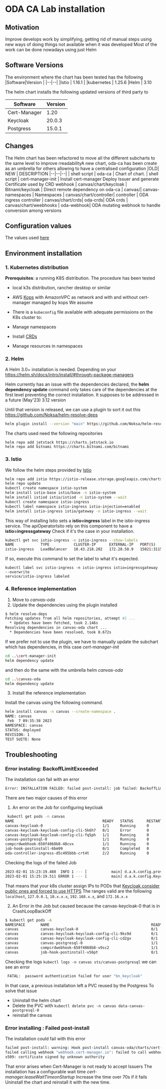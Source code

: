 ﻿
# ODA CA Lab installation

## Motivation

Improve develops work by simplifying, getting rid of manual steps using new ways of doing things not available when it was developed
Most of the work can be done nowadays using just Helm

## Software Versions

The environment where the chart has been tested has the following
|Software|Version  |
|--|--|
|Istio  | 1.16.1  |
|kubernetes | 1.25.6
|Helm | 3.10

The helm chart installs the following updated versions of third party to

|Software|Version  |
|--|--|
|Cert-Manager  |1.20  |
|Keycloak  |  20.0.3|
|Postgress| 15.0.1 |

## Changes

The Helm chart has been refactored to move all the different subcharts to the same level to improve rreadabilityA new chart, oda-ca has been create as an umbrella for others allowing to have a centralised configuration
|OLD| NEW | DESCRIPTION
|--|--|--|
| shell script  | oda-ca  | Chart of chart.
| shell script | cert-manager-init  | Install cert-manager Deploy Issuer and generate Certificate used by CRD webhook
| canvas/chart/keycloak | Bitnami/keycloak  | Direct remote dependency  on oda-ca
| canvas/| canvas-namespaces  | Namespaces
| canvas/chart/controller| controller  | ODA ingress controller
| canvas/chart/crds| oda-crds| ODA crds
| canvas/chart/weebhooks | oda-webhook| ODA mutating webhook to handle conversion among versions

## Configuration values

The values used [here](canvas-oda/README.md)

## Environment installation

### 1. Kubernetes distribution

**Prerequisites**: a running K8S distribution.
The procedure has been tested

- local k3s distribution, rancher desktop or similar
- AWS [Kops](https://kops.sigs.k8s.io/) with AmazonVPC as network and with and without cert-manager managed by kops
We assume

- There is a ```kubeconfig``` file available with adequate permissions on the K8s cluster to:

- Manage namespaces
- Install [CRDs](https://kubernetes.io/docs/concepts/extend-kubernetes/api-extension/custom-resources/)
- Manage resources in namespaces

### 2. Helm

A Helm 3.0+ installation is needed. Depending on your
<https://helm.sh/docs/intro/install/#through-package-managers>

Helm currently has an issue with the dependencies declared, the **helm dependency update** command only takes care of the dependencies at the first level preventing the correct installation. It supposes to be addressed in a future (May'23) 3.12 version

Until that version is released, we can use a plugin to sort it out this
<https://github.com/Noksa/helm-resolve-deps>

````bash
helm plugin install --version "main" https://github.com/Noksa/helm-resolve-deps.git
````

The charts used need the following repositories

```
helm repo add jetstack https://charts.jetstack.io
helm repo add bitnami https://charts.bitnami.com/bitnami
```

### 3. Istio

We follow the helm steps provided by [Istio](https://istio.io/latest/docs/setup/install/helm/)

``` bash
helm repo add istio https://istio-release.storage.googleapis.com/charts
helm repo update
kubectl create namespace istio-system
helm install istio-base istio/base -n istio-system
helm install istiod istio/istiod -n istio-system --wait
kubectl create namespace istio-ingress
kubectl label namespace istio-ingress istio-injection=enabled
helm install istio-ingress istio/gateway -n istio-ingress --wait
```

This way of installing Istio sets a **istio=ingress** label in the istio-ingress service.
The  apiOperatorIsito rely on this component to have a **istio=ingressgateway**
Check if it's the case in your installation.

````bash
kubectl get svc istio-ingress -n istio-ingress --show-labels
NAME            TYPE           CLUSTER-IP      EXTERNAL-IP   PORT(S)                                      AGE     LABELS
istio-ingress   LoadBalancer   10.43.218.202   172.28.58.9   15021:31154/TCP,80:31497/TCP,443:30230/TCP   3d22h   app.kubernetes.io/managed-by=Helm,app.kubernetes.io/name=istio-ingress,app.kubernetes.io/version=1.16.2,app=istio-ingress,helm.sh/chart=gateway-1.16.2,istio=ingress 
````

If so, execute this command to set the label to what it's expected.

````
kubectl label svc istio-ingress -n istio-ingress istio=ingressgateway --overwrite
service/istio-ingress labeled
````

### 4. Reference implementation

1. Move to *canvas-oda*
2. Update the dependencies using the plugin installed

````bash
$ helm resolve-deps
Fetching updates from all helm repositories, attempt #1 ...
  * Updates have been fetched, took 2.146s
Resolving dependencies in canvas-oda chart ...
  * Dependencies have been resolved, took 8.672s
````

If we prefer not to use the plugin, we have to manually update the subchart which has dependencies, in this case *cert-manager-init*

````bash
cd ..\cert-manager-init
helm dependency update
````

and then do the same with the umbrella helm *canvas-oda*

````bash
cd ..\canvas-oda
helm dependency update
````

3. Install the reference implementation

Install the canvas using the following command.

````bash
helm install canvas -n canvas --create-namespace . 
NAME: canvas
 Feb  7 09:35:38 2023
NAMESPACE: canvas
STATUS: deployed
REVISION: 1
TEST SUITE: None
````

## Troubleshooting

### Error instaling: BackoffLimitExceeded

The installation can fail with an error

````bash
Error: INSTALLATION FAILED: failed post-install: job failed: BackoffLimitExceeded
````

There are two major causes of this error

1. An error on the Job for configuring keycloak

````bash
 kubectl get pods -n canvas
NAME                                        READY   STATUS      RESTARTS   AGE
canvas-keycloak-0                           1/1     Running     0          4m43s
canvas-keycloak-keycloak-config-cli-5k6h7   0/1     Error       0          2m50s
canvas-keycloak-keycloak-config-cli-fq5ph   1/1     Running     0          30s
canvas-postgresql-0                         1/1     Running     0          4m43s
compcrdwebhook-658f4868b8-48cvx             1/1     Running     0          4m43s
job-hook-postinstall-6bm99                  0/1     Completed   0          4m43s
oda-controller-ingress-d5c495bbb-crt4t      2/2     Running     0          4m43s
````

Checking the logs of the failed Job

````bash
2023-02-01 15:23:19.488  INFO 1 --- [           main] d.a.k.config.provider.KeycloakProvider   : Wait 120 seconds until http://canvas-keycloak-headless:8080/auth/ is available ...
2023-02-01 15:25:19.511 ERROR 1 --- [           main] d.a.k.config.KeycloakConfigRunner        : Could not connect to keycloak in 120 seconds: HTTP 403 Forbidden
````

That means that your k8s cluster assign IPs to PODs that [Keycloak consider public ones and forced to use HTTPS](https://www.keycloak.org/docs/latest/server_admin/#_ssl_modes)
The ranges valid are the following
`localhost`, `127.0.0.1`, `10.x.x.x`, `192.168.x.x`, and `172.16.x.x`

2. An Error in the Job but caused because the canvas-keycloak-0 that is in CrashLoopBackOff

````bash
$ kubectl get pods -A
NAMESPACE       NAME                                              READY   STATUS             RESTARTS      AGE
canvas          canvas-keycloak-0                                 0/1     CrashLoopBackOff   4 (89s ago)   6m11s
canvas          canvas-keycloak-keycloak-config-cli-9ks9d         0/1     Error              0             2m28s
canvas          canvas-keycloak-keycloak-config-cli-cd2gv         0/1     Error              0             4m38s
canvas          canvas-postgresql-0                               1/1     Running            0             6m11s
canvas          compcrdwebhook-658f4868b8-v9sc2                   1/1     Running            0             6m11s
canvas          job-hook-postinstall-v56pt                        0/1     Completed          0             6m10
````

Checking the logs `kubectl logs -n canvas sts/canvas-postgresql`  we can see an error

````bash
 FATAL:  password authentication failed for user "bn_keycloak"
 ````

In that case, a previous installation left a PVC reused by the Postgress
To solve that issue

- Uninstall the helm chart
- Delete the PVC with `kubectl delete pvc -n canvas data-canvas-postgresql-0`
- reinstall the canvas

### Error installing : Failed post-install

The installation could fail with this error

````bash
failed post-install: warning: Hook post-install canvas-oda/charts/cert-manager-init/templates/issuer.yaml failed: Internal error occurred:
failed calling webhook "webhook.cert-manager.io": failed to call webhook: Post "https://canvas-cert-manager-webhook.cert-manager.svc:443/mutate?timeout=10s":
x509: certificate signed by unknown authority
````

That error arises when Cert-Manager is not ready to accept Issuers
The installation has a configurable wait time
*cert-manager.leaseWaitTimeonStartup*
Increase the time over 70s if it fails
Uninstall the chart and reinstall it with the new time.

